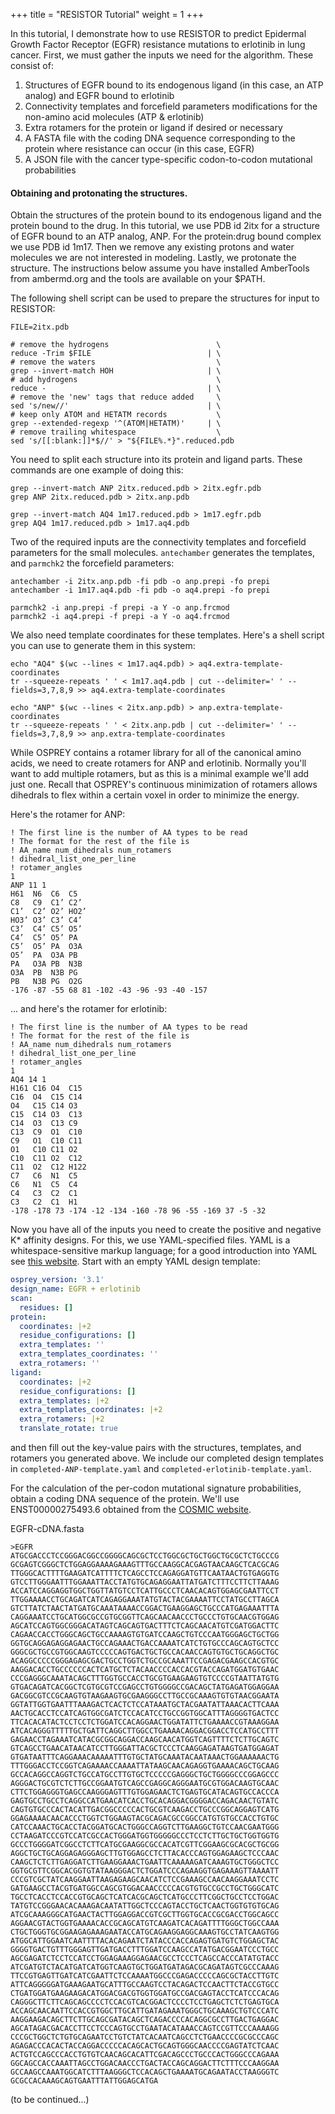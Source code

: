 +++
title = "RESISTOR Tutorial"
weight = 1
+++

In this tutorial, I demonstrate how to use RESISTOR to predict Epidermal Growth
Factor Receptor (EGFR) resistance mutations to erlotinib in lung cancer. First,
we must gather the inputs we need for the algorithm. These consist of:

1. Structures of EGFR bound to its endogenous ligand (in this case, an ATP analog) and EGFR bound to erlotinib
1. Connectivity templates and forcefield parameters modifications for the non-amino acid molecules (ATP & erlotinib)
1. Extra rotamers for the protein or ligand if desired or necessary
1. A FASTA file with the coding DNA sequence corresponding to the protein where resistance can occur (in this case, EGFR)
1. A JSON file with the cancer type-specific codon-to-codon mutational probabilities

#### Obtaining and protonating the structures.

Obtain the structures of the protein bound to its endogenous ligand and the
protein bound to the drug. In this tutorial, we use PDB id 2itx for a structure
of EGFR bound to an ATP analog, ANP. For the protein:drug bound complex we use
PDB id 1m17. Then we remove any existing protons and water molecules we are not
interested in modeling. Lastly, we protonate the structure.  The instructions
below assume you have installed AmberTools from ambermd.org and the tools are
available on your $PATH.

The following shell script can be used to prepare the structures for input to RESISTOR:

```shell
FILE=2itx.pdb

# remove the hydrogens                        \
reduce -Trim $FILE                          | \
# remove the waters                           \
grep --invert-match HOH                     | \
# add hydrogens                               \
reduce -                                    | \
# remove the 'new' tags that reduce added     \
sed 's/new//'                               | \
# keep only ATOM and HETATM records           \
grep --extended-regexp '^(ATOM|HETATM)'     | \
# remove trailing whitespace                  \
sed 's/[[:blank:]]*$//' > "${FILE%.*}".reduced.pdb
```

You need to split each structure into its protein and ligand parts. 
These commands are one example of doing this:

```shell
grep --invert-match ANP 2itx.reduced.pdb > 2itx.egfr.pdb
grep ANP 2itx.reduced.pdb > 2itx.anp.pdb

grep --invert-match AQ4 1m17.reduced.pdb > 1m17.egfr.pdb
grep AQ4 1m17.reduced.pdb > 1m17.aq4.pdb
```

Two of the required inputs are the connectivity templates and forcefield parameters for the small molecules. 
`antechamber` generates the templates, and `parmchk2` the forcefield parameters:

```shell
antechamber -i 2itx.anp.pdb -fi pdb -o anp.prepi -fo prepi
antechamber -i 1m17.aq4.pdb -fi pdb -o aq4.prepi -fo prepi

parmchk2 -i anp.prepi -f prepi -a Y -o anp.frcmod
parmchk2 -i aq4.prepi -f prepi -a Y -o aq4.frcmod
```

We also need template coordinates for these templates.
Here's a shell script you can use to generate them in this system:

```shell
echo "AQ4" $(wc --lines < 1m17.aq4.pdb) > aq4.extra-template-coordinates
tr --squeeze-repeats ' ' < 1m17.aq4.pdb | cut --delimiter=' ' --fields=3,7,8,9 >> aq4.extra-template-coordinates

echo "ANP" $(wc --lines < 2itx.anp.pdb) > anp.extra-template-coordinates
tr --squeeze-repeats ' ' < 2itx.anp.pdb | cut --delimiter=' ' --fields=3,7,8,9 >> anp.extra-template-coordinates
```

While OSPREY contains a rotamer library for all of the canonical amino acids, we need to create rotamers for ANP and erlotinib.
Normally you'll want to add multiple rotamers, but as this is a minimal example we'll add just one.
Recall that OSPREY's continuous minimization of rotamers allows dihedrals to flex within a certain voxel in order to minimize the energy.

Here's the rotamer for ANP:

```text
! The first line is the number of AA types to be read
! The format for the rest of the file is
! AA_name num_dihedrals num_rotamers
! dihedral_list_one_per_line
! rotamer_angles
1
ANP 11 1
H61  N6  C6  C5
C8   C9  C1’ C2’
C1’  C2’ O2’ HO2’
HO3’ O3’ C3’ C4’
C3’  C4’ C5’ O5’
C4’  C5’ O5’ PA
C5’  O5’ PA  O3A
O5’  PA  O3A PB
PA   O3A PB  N3B
O3A  PB  N3B PG
PB   N3B PG  O2G
-176 -87 -55 68 81 -102 -43 -96 -93 -40 -157
```

... and here's the rotamer for erlotinib:

```text
! The first line is the number of AA types to be read
! The format for the rest of the file is
! AA_name num_dihedrals num_rotamers
! dihedral_list_one_per_line
! rotamer_angles
1
AQ4 14 1
H161 C16 O4  C15
C16  O4  C15 C14
O4   C15 C14 O3
C15  C14 O3  C13
C14  O3  C13 C9
C13  C9  O1  C10
C9   O1  C10 C11
O1   C10 C11 O2
C10  C11 O2  C12
C11  O2  C12 H122
C7   C6  N1  C5
C6   N1  C5  C4
C4   C3  C2  C1
C3   C2  C1  H1
-178 -178 73 -174 -12 -134 -160 -78 96 -55 -169 37 -5 -32
```

Now you have all of the inputs you need to create the positive and negative K\* affinity designs.
For this, we use YAML-specified files.
YAML is a whitespace-sensitive markup language; for a good introduction into YAML see [this website](https://learnxinyminutes.com/docs/yaml/).
Start with an empty YAML design template:

```yaml
osprey_version: '3.1'
design_name: EGFR + erlotinib
scan:
  residues: []
protein:
  coordinates: |+2
  residue_configurations: []
  extra_templates: ''
  extra_templates_coordinates: ''
  extra_rotamers: ''
ligand:
  coordinates: |+2
  residue_configurations: []
  extra_templates: |+2
  extra_templates_coordinates: |+2
  extra_rotamers: |+2
  translate_rotate: true
```

and then fill out the key-value pairs with the structures, templates, and rotamers you generated above. 
We include our completed design templates in `completed-ANP-template.yaml` and `completed-erlotinib-template.yaml`.

For the calculation of the per-codon mutational signature probabilities, obtain a coding DNA sequence of the protein. 
We'll use ENST00000275493.6 obtained from the [COSMIC website](https://cancer.sanger.ac.uk/cosmic/gene/analysis?ln=EGFR).

EGFR-cDNA.fasta
```text
>EGFR
ATGCGACCCTCCGGGACGGCCGGGGCAGCGCTCCTGGCGCTGCTGGCTGCGCTCTGCCCG
GCGAGTCGGGCTCTGGAGGAAAAGAAAGTTTGCCAAGGCACGAGTAACAAGCTCACGCAG
TTGGGCACTTTTGAAGATCATTTTCTCAGCCTCCAGAGGATGTTCAATAACTGTGAGGTG
GTCCTTGGGAATTTGGAAATTACCTATGTGCAGAGGAATTATGATCTTTCCTTCTTAAAG
ACCATCCAGGAGGTGGCTGGTTATGTCCTCATTGCCCTCAACACAGTGGAGCGAATTCCT
TTGGAAAACCTGCAGATCATCAGAGGAAATATGTACTACGAAAATTCCTATGCCTTAGCA
GTCTTATCTAACTATGATGCAAATAAAACCGGACTGAAGGAGCTGCCCATGAGAAATTTA
CAGGAAATCCTGCATGGCGCCGTGCGGTTCAGCAACAACCCTGCCCTGTGCAACGTGGAG
AGCATCCAGTGGCGGGACATAGTCAGCAGTGACTTTCTCAGCAACATGTCGATGGACTTC
CAGAACCACCTGGGCAGCTGCCAAAAGTGTGATCCAAGCTGTCCCAATGGGAGCTGCTGG
GGTGCAGGAGAGGAGAACTGCCAGAAACTGACCAAAATCATCTGTGCCCAGCAGTGCTCC
GGGCGCTGCCGTGGCAAGTCCCCCAGTGACTGCTGCCACAACCAGTGTGCTGCAGGCTGC
ACAGGCCCCCGGGAGAGCGACTGCCTGGTCTGCCGCAAATTCCGAGACGAAGCCACGTGC
AAGGACACCTGCCCCCCACTCATGCTCTACAACCCCACCACGTACCAGATGGATGTGAAC
CCCGAGGGCAAATACAGCTTTGGTGCCACCTGCGTGAAGAAGTGTCCCCGTAATTATGTG
GTGACAGATCACGGCTCGTGCGTCCGAGCCTGTGGGGCCGACAGCTATGAGATGGAGGAA
GACGGCGTCCGCAAGTGTAAGAAGTGCGAAGGGCCTTGCCGCAAAGTGTGTAACGGAATA
GGTATTGGTGAATTTAAAGACTCACTCTCCATAAATGCTACGAATATTAAACACTTCAAA
AACTGCACCTCCATCAGTGGCGATCTCCACATCCTGCCGGTGGCATTTAGGGGTGACTCC
TTCACACATACTCCTCCTCTGGATCCACAGGAACTGGATATTCTGAAAACCGTAAAGGAA
ATCACAGGGTTTTTGCTGATTCAGGCTTGGCCTGAAAACAGGACGGACCTCCATGCCTTT
GAGAACCTAGAAATCATACGCGGCAGGACCAAGCAACATGGTCAGTTTTCTCTTGCAGTC
GTCAGCCTGAACATAACATCCTTGGGATTACGCTCCCTCAAGGAGATAAGTGATGGAGAT
GTGATAATTTCAGGAAACAAAAATTTGTGCTATGCAAATACAATAAACTGGAAAAAACTG
TTTGGGACCTCCGGTCAGAAAACCAAAATTATAAGCAACAGAGGTGAAAACAGCTGCAAG
GCCACAGGCCAGGTCTGCCATGCCTTGTGCTCCCCCGAGGGCTGCTGGGGCCCGGAGCCC
AGGGACTGCGTCTCTTGCCGGAATGTCAGCCGAGGCAGGGAATGCGTGGACAAGTGCAAC
CTTCTGGAGGGTGAGCCAAGGGAGTTTGTGGAGAACTCTGAGTGCATACAGTGCCACCCA
GAGTGCCTGCCTCAGGCCATGAACATCACCTGCACAGGACGGGGACCAGACAACTGTATC
CAGTGTGCCCACTACATTGACGGCCCCCACTGCGTCAAGACCTGCCCGGCAGGAGTCATG
GGAGAAAACAACACCCTGGTCTGGAAGTACGCAGACGCCGGCCATGTGTGCCACCTGTGC
CATCCAAACTGCACCTACGGATGCACTGGGCCAGGTCTTGAAGGCTGTCCAACGAATGGG
CCTAAGATCCCGTCCATCGCCACTGGGATGGTGGGGGCCCTCCTCTTGCTGCTGGTGGTG
GCCCTGGGGATCGGCCTCTTCATGCGAAGGCGCCACATCGTTCGGAAGCGCACGCTGCGG
AGGCTGCTGCAGGAGAGGGAGCTTGTGGAGCCTCTTACACCCAGTGGAGAAGCTCCCAAC
CAAGCTCTCTTGAGGATCTTGAAGGAAACTGAATTCAAAAAGATCAAAGTGCTGGGCTCC
GGTGCGTTCGGCACGGTGTATAAGGGACTCTGGATCCCAGAAGGTGAGAAAGTTAAAATT
CCCGTCGCTATCAAGGAATTAAGAGAAGCAACATCTCCGAAAGCCAACAAGGAAATCCTC
GATGAAGCCTACGTGATGGCCAGCGTGGACAACCCCCACGTGTGCCGCCTGCTGGGCATC
TGCCTCACCTCCACCGTGCAGCTCATCACGCAGCTCATGCCCTTCGGCTGCCTCCTGGAC
TATGTCCGGGAACACAAAGACAATATTGGCTCCCAGTACCTGCTCAACTGGTGTGTGCAG
ATCGCAAAGGGCATGAACTACTTGGAGGACCGTCGCTTGGTGCACCGCGACCTGGCAGCC
AGGAACGTACTGGTGAAAACACCGCAGCATGTCAAGATCACAGATTTTGGGCTGGCCAAA
CTGCTGGGTGCGGAAGAGAAAGAATACCATGCAGAAGGAGGCAAAGTGCCTATCAAGTGG
ATGGCATTGGAATCAATTTTACACAGAATCTATACCCACCAGAGTGATGTCTGGAGCTAC
GGGGTGACTGTTTGGGAGTTGATGACCTTTGGATCCAAGCCATATGACGGAATCCCTGCC
AGCGAGATCTCCTCCATCCTGGAGAAAGGAGAACGCCTCCCTCAGCCACCCATATGTACC
ATCGATGTCTACATGATCATGGTCAAGTGCTGGATGATAGACGCAGATAGTCGCCCAAAG
TTCCGTGAGTTGATCATCGAATTCTCCAAAATGGCCCGAGACCCCCAGCGCTACCTTGTC
ATTCAGGGGGATGAAAGAATGCATTTGCCAAGTCCTACAGACTCCAACTTCTACCGTGCC
CTGATGGATGAAGAAGACATGGACGACGTGGTGGATGCCGACGAGTACCTCATCCCACAG
CAGGGCTTCTTCAGCAGCCCCTCCACGTCACGGACTCCCCTCCTGAGCTCTCTGAGTGCA
ACCAGCAACAATTCCACCGTGGCTTGCATTGATAGAAATGGGCTGCAAAGCTGTCCCATC
AAGGAAGACAGCTTCTTGCAGCGATACAGCTCAGACCCCACAGGCGCCTTGACTGAGGAC
AGCATAGACGACACCTTCCTCCCAGTGCCTGAATACATAAACCAGTCCGTTCCCAAAAGG
CCCGCTGGCTCTGTGCAGAATCCTGTCTATCACAATCAGCCTCTGAACCCCGCGCCCAGC
AGAGACCCACACTACCAGGACCCCCACAGCACTGCAGTGGGCAACCCCGAGTATCTCAAC
ACTGTCCAGCCCACCTGTGTCAACAGCACATTCGACAGCCCTGCCCACTGGGCCCAGAAA
GGCAGCCACCAAATTAGCCTGGACAACCCTGACTACCAGCAGGACTTCTTTCCCAAGGAA
GCCAAGCCAAATGGCATCTTTAAGGGCTCCACAGCTGAAAATGCAGAATACCTAAGGGTC
GCGCCACAAAGCAGTGAATTTATTGGAGCATGA
```

(to be continued...)
